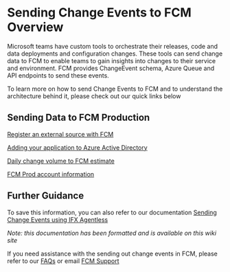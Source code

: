 # Sending Change Events to FCM Overview

Microsoft teams have custom tools to orchestrate their releases, code and data deployments and configuration changes. These tools can send change data to FCM to enable teams to gain insights into changes to their service and environment. FCM provides ChangeEvent schema, Azure Queue and API endpoints to send these events. 

To learn more on how to send Change Events to FCM and to understand the architecture behind it, please check out our quick links below 


## Sending Data to FCM Production
[Register an external source with FCM](https://eng.ms/docs/products/fcm-engineering-hub/onboard/SendDatatoProd/sendingdata#Register-an-external-source-with-FCM)

[Adding your application to Azure Active Directory](https://eng.ms/docs/products/fcm-engineering-hub/onboard/SendDatatoProd/sendingdata#adding-your-application-to-azure-active-directory)

[Daily change volume to FCM estimate](https://eng.ms/docs/products/fcm-engineering-hub/onboard/SendDatatoProd/sendingdata#daily-change-volume-to-fcm-estimate)

[FCM Prod account information](https://eng.ms/docs/products/fcm-engineering-hub/onboard/SendDatatoProd/sendingdata#fcm-prod-account-information)



## Further Guidance 
To save this information, you can also refer to our documentation [Sending Change Events using IFX Agentless](https://microsoft.sharepoint.com/:w:/r/teams/WAG/EngSys/ServiceMgmt/ChangeMgmt/_layouts/15/Doc.aspx?sourcedoc=%7B703F0892-7E8A-417D-97B9-DC1B1308F6F8%7D&file=Sending%20ChangeEvent%20using%20IFX%2009_30_16.docx&action=default&mobileredirect=true&ovuser=72f988bf-86f1-41af-91ab-2d7cd011db47%2Calkay%40microsoft.com&clickparams=eyJBcHBOYW1lIjoiVGVhbXMtRGVza3RvcCIsIkFwcFZlcnNpb24iOiIyNy8yMzAxMTUwMDkwNyIsIkhhc0ZlZGVyYXRlZFVzZXIiOmZhbHNlfQ%3D%3D&cid=f09de021-bdfe-4870-aa62-7868429d1d9b)

*Note: this documentation has been formatted and is available on this wiki site*

If you need assistance with the sending out change events in FCM, please refer to our [FAQs](https://eng.ms/docs/products/fcm-engineering-hub/faq/sendingdataFAQ) or email [FCM Support](mailto:fcmsupport@microsoft.com?subject=Onboarding%20Request:%20[Team%20Name])